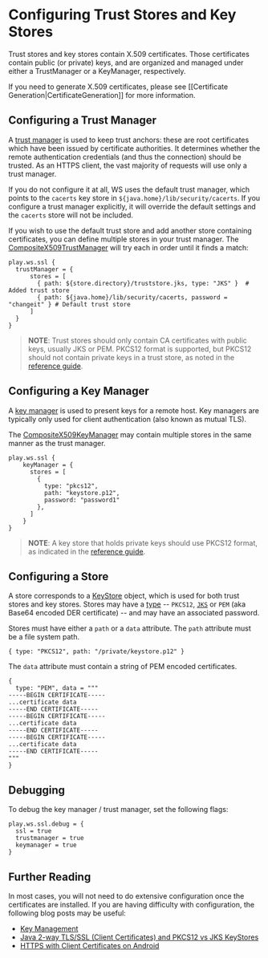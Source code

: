 <!--- Copyright (C) 2009-2015 Typesafe Inc. <http://www.typesafe.com> -->
# Configuring Trust Stores and Key Stores

Trust stores and key stores contain X.509 certificates.  Those certificates contain public (or private) keys, and are organized and managed under either a TrustManager or a KeyManager, respectively.

If you need to generate X.509 certificates, please see [[Certificate Generation|CertificateGeneration]] for more information.

## Configuring a Trust Manager

A [trust manager](http://docs.oracle.com/javase/7/docs/technotes/guides/security/jsse/JSSERefGuide.html#TrustManager) is used to keep trust anchors: these are root certificates which have been issued by certificate authorities.   It determines whether the remote authentication credentials (and thus the connection) should be trusted.  As an HTTPS client, the vast majority of requests will use only a trust manager.  

If you do not configure it at all, WS uses the default trust manager, which points to the `cacerts` key store in `${java.home}/lib/security/cacerts`.  If you configure a trust manager explicitly, it will override the default settings and the `cacerts` store will not be included.

If you wish to use the default trust store and add another store containing certificates, you can define multiple stores in your trust manager.  The [CompositeX509TrustManager](api/scala/index.html#play.api.libs.ws.ssl.CompositeX509TrustManager) will try each in order until it finds a match:

```
play.ws.ssl {
  trustManager = {
      stores = [
        { path: ${store.directory}/truststore.jks, type: "JKS" }  # Added trust store
        { path: ${java.home}/lib/security/cacerts, password = "changeit" } # Default trust store
      ]
  }
}
```


> **NOTE**: Trust stores should only contain CA certificates with public keys, usually JKS or PEM.  PKCS12 format is supported, but PKCS12 should not contain private keys in a trust store, as noted in the [reference guide](http://docs.oracle.com/javase/7/docs/technotes/guides/security/jsse/JSSERefGuide.html#SunJSSE).

## Configuring a Key Manager

A [key manager](http://docs.oracle.com/javase/7/docs/technotes/guides/security/jsse/JSSERefGuide.html#KeyManager) is used to present keys for a remote host.  Key managers are typically only used for client authentication (also known as mutual TLS).

The [CompositeX509KeyManager](api/scala/index.html#play.api.libs.ws.ssl.CompositeX509KeyManager) may contain multiple stores in the same manner as the trust manager.

```
play.ws.ssl {
    keyManager = {
      stores = [
        {
          type: "pkcs12",
          path: "keystore.p12",
          password: "password1"
        },
      ]
    }
}
```

> **NOTE**: A key store that holds private keys should use PKCS12 format, as indicated in the [reference guide](http://docs.oracle.com/javase/7/docs/technotes/guides/security/jsse/JSSERefGuide.html#SunJSSE).

## Configuring a Store

A store corresponds to a [KeyStore](http://docs.oracle.com/javase/7/docs/api/java/security/KeyStore.html) object, which is used for both trust stores and key stores.  Stores may have a [type](http://docs.oracle.com/javase/7/docs/technotes/guides/security/StandardNames.html#KeyStore) -- `PKCS12`, [`JKS`](http://docs.oracle.com/javase/7/docs/technotes/guides/security/crypto/CryptoSpec.html#KeystoreImplementation) or `PEM` (aka Base64 encoded DER certificate) -- and may have an associated password.

Stores must have either a `path` or a `data` attribute.  The `path` attribute must be a file system path.

```
{ type: "PKCS12", path: "/private/keystore.p12" }
```

The `data` attribute must contain a string of PEM encoded certificates.

```
{
  type: "PEM", data = """
-----BEGIN CERTIFICATE-----
...certificate data
-----END CERTIFICATE-----
-----BEGIN CERTIFICATE-----
...certificate data
-----END CERTIFICATE-----
-----BEGIN CERTIFICATE-----
...certificate data
-----END CERTIFICATE-----
"""
}
```

## Debugging

To debug the key manager / trust manager, set the following flags:

```
play.ws.ssl.debug = {
  ssl = true
  trustmanager = true
  keymanager = true
}
```

## Further Reading

In most cases, you will not need to do extensive configuration once the certificates are installed.  If you are having difficulty with configuration, the following blog posts may be useful:

* [Key Management](http://docs.oracle.com/javase/7/docs/technotes/guides/security/crypto/CryptoSpec.html#KeyManagement)
* [Java 2-way TLS/SSL (Client Certificates) and PKCS12 vs JKS KeyStores](http://blog.palominolabs.com/2011/10/18/java-2-way-tlsssl-client-certificates-and-pkcs12-vs-jks-keystores/)
* [HTTPS with Client Certificates on Android](http://chariotsolutions.com/blog/post/https-with-client-certificates-on/)
